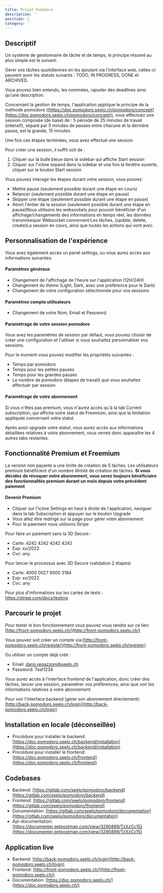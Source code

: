 ```yaml
---
title: Projet Pomodoro
description: ''
position: 1
category: ''
---
```


## Descriptif
Un système de gestionnaire de tâche et de temps, le principe résumé au plus simple est le suivant:

Gérer vos tâches quotidiennes en les ajoutant via l'interface web, celles-ci peuvent avoir les statuts suivants : TODO, IN PROGRESS, DONE et ARCHIVED.

Vous pouvez bien entendu, les nommées, rajouter des deadlines ainsi qu'une description.

Concernant la gestion de temps, l'application applique le principe de la méthode pomodoro ([https://doc.pomodoro.seelo.ch/pomodoro/concept](https://doc.pomodoro.seelo.ch/pomodoro/concept)), vous effectuez une session composée (de base) de :
5 période de 25 minutes de travail (intensif), séparé par 5 minutes de pauses entre chacune et la dernière pause, est la grande, 15 minutes.

Une fois ces étapes terminées, vous avez effectué une session.

Pour créer une session, il suffit soit de :

1. Cliquer sur la bulle bleue dans la sidebar qui affiche Start session
1. Cliquer sur l'icône expand dans la sidebar et une fois la fenêtre ouverte, cliquer sur le bouton Start session

Vous pouvez interagir les étapes durant votre session, vous pouvez:

- Mettre pause (seulement possible durant une étape en cours)
- Relancer (seulement possible durant une étape en pause)
- Skipper une étape (seulement possible durant une étape en pause)
- Abort l'entier de la session (seulement possible durant une étape en pause)Nous utilisons les websockets pour pouvoir bénéficier d'un affichage/changements des informations en temps réel, les données transmisespar Websocket concernent:Les tâches, (update, delete, create)La session en cours, ainsi que toutes les actions qui vont avec.

## Personnalisation de l'expérience
Vous avez également accès un panel settings, ou vous aurez accès aux informations suivantes:

#### Paramètres généraux
- Changement de l'affichage de l'heure sur l'application (12H/24H)
- Changement du thème (Light, Dark, avec une préférence pour le Dark)
- Changement de votre configuration sélectionnée pour vos sessions

#### Paramètres compte utilisateurs
- Changement de votre Nom, Email et Password

#### Paramétrage de votre session pomodoro
Vous avez les paramètres de session par défaut, vous pouvez choisir de créer une configuration et l'utiliser si vous souhaitez personnaliser vos sessions.

Pour le moment vous pouvez modifier les propriétés suivantes :
- Temps par pomodoro
- Temps pour les petites pauses
- Temps pour les grandes pauses
- Le nombre de pomodoro (étapes de travail) que vous souhaitez effectuer par session.

#### Paramétrage de votre abonnement
Si vous n'êtes pas premium, vous n'aurez accès qu'à la tab Current subscription, qui affiche votre statut de Freemium, ainsi que la limitation appliquée concernant votre statut.

Après avoir upgrade votre statut, vous aurez accès aux informations détaillées relatives à votre abonnement, vous verrez donc apparaître les 4 autres tabs restantes.

## Fonctionnalité Premium et Freemium

La version non payante a une limite de création de 5 tâches. Les utilisateurs premium bénéficient d'un nombre illimité de création de tâches.
**Si vous décidez de révoquer votre abonnement, vous serez toujours bénéficiaire des fonctionnalités premium durant un mois depuis votre précédent paiement**

#### Devenir Premium
- Cliquer sur l'icône Settings en haut à droite de l'application, naviguer dans la tab Subscription et appuyer sur le bouton Upgrade
- Vous allez être redirigé sur la page pour gérer votre abonnement.
- Pour le paiement nous utilisons Stripe

Pour faire un paiement sans la 3D Secure :

- Carte: 4242 4242 4242 4242
- Exp: xx/2022
- Cvc: any

Pour lancer le processus avec 3D Secure (validation 2 étapes)
- Carte: 4000 0027 6000 3184
- Exp: xx/2022
- Cvc: any

Pour plus d'informations sur les cartes de tests : https://stripe.com/docs/testing


## Parcourir le projet
Pour tester le bon fonctionnement vous pouvez vous rendre sur ce lien: [http://front-pomodoro.seelo.ch/](http://front-pomodoro.seelo.ch/)

Vous pouvez soit créer un compte via:[http://front-pomodoro.seelo.ch/register](http://front-pomodoro.seelo.ch/register)

Ou utiliser un compte déjà créé :
- Email: dario.regazzoni@seelo.ch
- Password: Test1234

Vous aurez accès à l'interface frontend de l'application, donc créer des tâches, lancer une session, paramétrer vos préférences, ainsi que voir les informations relatives à votre abonnement.

Pour voir l'interface backend (gérer son abonnement directement):[http://back-pomodoro.seelo.ch/login](http://back-pomodoro.seelo.ch/login)

## Installation en locale (déconseillée)
- Procédure pour installer le backend: [https://doc.pomodoro.seelo.ch/backend/installation](https://doc.pomodoro.seelo.ch/backend/installation)
- Procédure pour installer le frontend: [https://doc.pomodoro.seelo.ch/frontend](https://doc.pomodoro.seelo.ch/frontend)

## Codebases
- Backend: [https://gitlab.com/seelo/pomodoro/backend](https://gitlab.com/seelo/pomodoro/backend)
- Frontend: [https://gitlab.com/seelo/pomodoro/frontend](https://gitlab.com/seelo/pomodoro/frontend)
- Documentation: [https://gitlab.com/seelo/pomodoro/documentation](https://gitlab.com/seelo/pomodoro/documentation)
- Api-documentation: [https://documenter.getpostman.com/view/3290889/TzXzCc15](https://documenter.getpostman.com/view/3290889/TzXzCc15)

## Application live
- Backend: [http://back-pomodoro.seelo.ch/login](http://back-pomodoro.seelo.ch/login)
- Frontend: [http://front-pomodoro.seelo.ch/](http://front-pomodoro.seelo.ch/)
- Documentation: [https://doc.pomodoro.seelo.ch/](https://doc.pomodoro.seelo.ch/)

